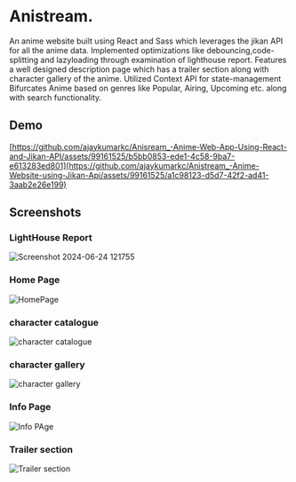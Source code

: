 # Anistream.

An anime website built using React and Sass which leverages the jikan API for all the anime data.
Implemented optimizations like debouncing,code-splitting and lazyloading through examination of lighthouse report.
            Features a well designed description page which has a trailer section along with character gallery of the anime.
            Utilized Context API for state-management
            Bifurcates Anime based on genres like Popular, Airing, Upcoming etc. along with search functionality.



## Demo

[https://github.com/ajaykumarkc/Anisream_-Anime-Web-App-Using-React-and-Jikan-API/assets/99161525/b5bb0853-ede1-4c58-9ba7-e613283ed801](https://github.com/ajaykumarkc/Anistream_-Anime-Website-using-Jikan-Api/assets/99161525/a1c98123-d5d7-42f2-ad41-3aab2e26e199)



## Screenshots

### LightHouse Report
![Screenshot 2024-06-24 121755](https://github.com/ajaykumarkc/Anistream_-Anime-Website-using-Jikan-Api/assets/99161525/937d4e03-fb1f-429f-b1fb-8d520eff6958)

### Home Page
![HomePage](https://github.com/ajaykumarkc/Anistream_-Anime-Website-using-Jikan-Api/assets/99161525/8e9c8418-1f6f-4788-a178-0e880410a428)

### character catalogue
![character catalogue](https://github.com/ajaykumarkc/Anistream_-Anime-Website-using-Jikan-Api/assets/99161525/807fbc0a-59ea-421a-b041-4bd4556b023f)

### character gallery
![character gallery](https://github.com/ajaykumarkc/Anistream_-Anime-Website-using-Jikan-Api/assets/99161525/3f84b151-e255-4c91-bf4a-76af38593e89)

### Info Page
![Info PAge](https://github.com/ajaykumarkc/Anistream_-Anime-Website-using-Jikan-Api/assets/99161525/9bb390ff-c22e-499f-8fe9-b2e1f6ae6e7e)

### Trailer section
![Trailer section](https://github.com/ajaykumarkc/Anistream_-Anime-Website-using-Jikan-Api/assets/99161525/ec297d08-d5ce-46c5-a3b2-195542d8beb7)






